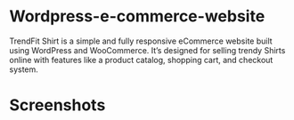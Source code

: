 # Wordpress-e-commerce-website
TrendFit Shirt is a simple and fully responsive eCommerce website built using WordPress and WooCommerce. It’s designed for selling trendy Shirts online with features like a product catalog, shopping cart, and checkout system.

# Screenshots
